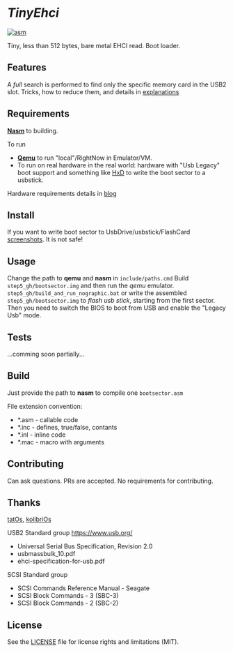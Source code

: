 # _TinyEhci_
[![asm](https://img.shields.io/badge/asm-x86-blue?logo=intel)](
https://en.wikipedia.org/wiki/Assembly_language
)

Tiny, less than 512 bytes, bare metal EHCI read. Boot loader.

## Features
A *full* search is performed to find only the specific memory card in the USB2 slot.
Tricks, how to reduce them, and details in [explanations](https://alex0vsky.github.io/posts/TinyEhci/#explanation)

## Requirements
[__Nasm__](https://github.com/netwide-assembler/nasm) to building.

To run
- [__Qemu__](https://github.com/qemu) to run "local"/RightNow in Emulator/VM.
- To run on real hardware in the real world: hardware with "Usb Legacy" boot support and something like [HxD](https://en.wikipedia.org/wiki/HxD) to write the boot sector to a usbstick.

Hardware requirements details in [blog](https://alex0vsky.github.io/posts/TinyEhci/#requirements)

## Install
If you want to write boot sector to UsbDrive/usbstick/FlashCard [screenshots](https://alex0vsky.github.io/posts/TinyEhci/#write-bootsector-in-usbstick). It is not safe!

## Usage
Change the path to __qemu__ and __nasm__ in `include/paths.cmd`
Build `step5_gh/bootsector.img` and then run the *qemu* emulator.
`step5_gh/build_and_run_nographic.bat`
or write the assembled `step5_gh/bootsector.img` to *flash usb stick*, starting from the first sector.
Then you need to switch the BIOS to boot from USB and enable the "Legacy Usb" mode.

## Tests
...comming soon partially...

## Build
Just provide the path to __nasm__ to compile one `bootsector.asm`

File extension convention:
- *.asm - callable code
- *.inc - defines, true/false, contants
- *.inl - inline code
- *.mac - macro with arguments

## Contributing
Can ask questions. PRs are accepted. No requirements for contributing.

## Thanks
[tatOs](https://github.com/tatimmer/tatOS), [kolibriOs](https://github.com/KolibriOS)

USB2 Standard group https://www.usb.org/
- Universal Serial Bus Specification, Revision 2.0
- usbmassbulk_10.pdf
- ehci-specification-for-usb.pdf

SCSI Standard group
- SCSI Commands Reference Manual - Seagate
- SCSI Block Commands - 3 (SBC-3)
- SCSI Block Commands - 2 (SBC-2)

## License
See the [LICENSE](https://github.com/Alex0vSky/TinyEhci/blob/main/LICENSE) file for license rights and limitations (MIT).
